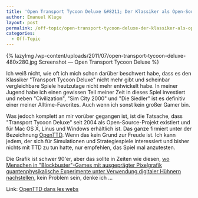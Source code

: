 ```yaml
---
title: 'Open Transport Tycoon Deluxe &#8211; Der Klassiker als Open-Source-Version'
author: Emanuel Kluge
layout: post
permalink: /off-topic/open-transport-tycoon-deluxe-der-klassiker-als-open-source-version/
categories:
  - Off-Topic
---
```


{% lazyImg /wp-content/uploads/2011/07/open-transport-tycoon-deluxe-480x280.jpg Screenshot &mdash; Open Transport Tycoon Deluxe %}

Ich weiß nicht, wie oft ich mich schon darüber beschwert habe, dass es den Klassiker "Transport Tycoon Deluxe" nicht mehr gibt und scheinbar vergleichbare Spiele heutzutage nicht mehr entwickelt habe. In meiner Jugend habe ich einen gewissen Teil meiner Zeit in dieses Spiel investiert und neben "Civilization", "Sim City 2000" und "Die Siedler" ist es definitiv einer meiner Alltime-Favorites. Auch wenn ich sonst kein großer Gamer bin.

Was jedoch komplett an mir vorüber gegangen ist, ist die Tatsache, dass "Transport Tycoon Deluxe" seit 2004 als Open-Source-Projekt existiert und für Mac OS X, Linus und Windows erhältlich ist. Das ganze firmiert unter der Bezeichnung [OpenTTD][openttd]. Wenn das kein Grund zur Freude ist. Ich kann jedem, der sich für Simulationen und Strategiespiele interessiert und bisher nichts mit TTD zu tun hatte, nur empfehlen, das Spiel mal anzutesten.

Die Grafik ist schwer 90'er, aber das sollte in Zeiten wie diesen, [wo Menschen in "Blockbuster"-Games mit ausgeprägter Pixelgrafik quantenphysikalische Experimente unter Verwendung digitaler Hühnern nachstellen][youtube], kein Problem sein, denke ich &hellip;

Link: [OpenTTD dans les webs][openttd]

[openttd]: http://www.openttd.org/
[youtube]: http://www.youtube.com/watch?v=45tXuAF52E4

